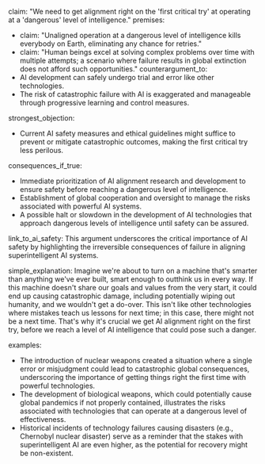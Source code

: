 claim: "We need to get alignment right on the 'first critical try' at operating at a 'dangerous' level of intelligence."
premises:
  - claim: "Unaligned operation at a dangerous level of intelligence kills everybody on Earth, eliminating any chance for retries."
  - claim: "Human beings excel at solving complex problems over time with multiple attempts; a scenario where failure results in global extinction does not afford such opportunities."
counterargument_to:
  - AI development can safely undergo trial and error like other technologies.
  - The risk of catastrophic failure with AI is exaggerated and manageable through progressive learning and control measures.

strongest_objection:
  - Current AI safety measures and ethical guidelines might suffice to prevent or mitigate catastrophic outcomes, making the first critical try less perilous.

consequences_if_true:
  - Immediate prioritization of AI alignment research and development to ensure safety before reaching a dangerous level of intelligence.
  - Establishment of global cooperation and oversight to manage the risks associated with powerful AI systems.
  - A possible halt or slowdown in the development of AI technologies that approach dangerous levels of intelligence until safety can be assured.

link_to_ai_safety: This argument underscores the critical importance of AI safety by highlighting the irreversible consequences of failure in aligning superintelligent AI systems.

simple_explanation: Imagine we're about to turn on a machine that's smarter than anything we've ever built, smart enough to outthink us in every way. If this machine doesn't share our goals and values from the very start, it could end up causing catastrophic damage, including potentially wiping out humanity, and we wouldn't get a do-over. This isn't like other technologies where mistakes teach us lessons for next time; in this case, there might not be a next time. That's why it's crucial we get AI alignment right on the first try, before we reach a level of AI intelligence that could pose such a danger.

examples:
  - The introduction of nuclear weapons created a situation where a single error or misjudgment could lead to catastrophic global consequences, underscoring the importance of getting things right the first time with powerful technologies.
  - The development of biological weapons, which could potentially cause global pandemics if not properly contained, illustrates the risks associated with technologies that can operate at a dangerous level of effectiveness.
  - Historical incidents of technology failures causing disasters (e.g., Chernobyl nuclear disaster) serve as a reminder that the stakes with superintelligent AI are even higher, as the potential for recovery might be non-existent.